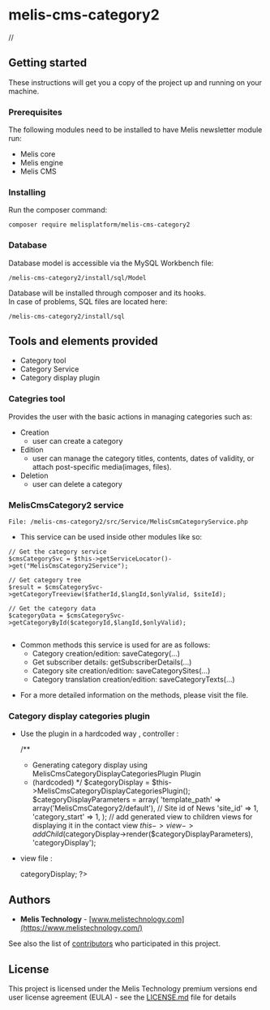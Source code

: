 # melis-cms-category2

//
## Getting started

These instructions will get you a copy of the project up and running on your machine.

### Prerequisites

The following modules need to be installed to have Melis newsletter module run:
* Melis core
* Melis engine
* Melis CMS

### Installing

Run the composer command:
```
composer require melisplatform/melis-cms-category2
```

### Database    

Database model is accessible via the MySQL Workbench file:  
```
/melis-cms-category2/install/sql/Model
```  
Database will be installed through composer and its hooks.  
In case of problems, SQL files are located here:  
```
/melis-cms-category2/install/sql 
```

## Tools and elements provided

* Category tool
* Category Service
* Category display plugin
 
### Categries tool
Provides the user with the basic actions in managing categories such as:
* Creation
    - user can create a category
* Edition
    - user can manage the category titles, contents, dates of validity, or attach post-specific media(images, files).
* Deletion
    - user can delete a category

### MelisCmsCategory2 service  

```
File: /melis-cms-category2/src/Service/MelisCsmCategoryService.php
```

* This service can be used inside other modules like so:  

```
// Get the category service
$cmsCategorySvc = $this->getServiceLocator()->get("MelisCmsCategory2Service");
 
// Get category tree
$result = $cmsCategorySvc->getCategoryTreeview($fatherId,$langId,$onlyValid, $siteId);
 
// Get the category data 
$categoryData = $cmsCategorySvc->getCategoryById($categoryId,$langId,$onlyValid);
  
```

* Common methods this service is used for are as follows:
    - Category creation/edition: saveCategory(...)
    - Get subscriber details: getSubscriberDetails(...)
    - Category site creation/edition: saveCategorySites(...)
    - Category translation creation/edition: saveCategoryTexts(...)
- For a more detailed information on the methods, please visit the file.

### Category display categories plugin
* Use the plugin in a hardcoded way , controller :
   

    /**
     * Generating category display using MelisCmsCategoryDisplayCategoriesPlugin Plugin
     * (hardcoded)
     */
    $categoryDisplay = $this->MelisCmsCategoryDisplayCategoriesPlugin();
    $categoryDisplayParameters = array(
        'template_path' => array('MelisCmsCategory2/default'),
        // Site id of News
        'site_id' => 1,
        'category_start' => 1,
    );
    // add generated view to children views for displaying it in the contact view
    $this->view->addChild($categoryDisplay->render($categoryDisplayParameters), 'categoryDisplay');
 
* view file :
        
        
     <?php echo $this->categoryDisplay; ?>


## Authors

* **Melis Technology** - [www.melistechnology.com](https://www.melistechnology.com/)

See also the list of [contributors](https://github.com/melisplatform/melis-newsletter/contributors) who participated in this project.

## License

This project is licensed under the Melis Technology premium versions end user license agreement (EULA) - see the [LICENSE.md](LICENSE.md) file for details
